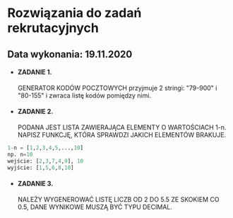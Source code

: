 # Rozwiązania do zadań rekrutacyjnych 
## Data wykonania: 19.11.2020

- #### ZADANIE 1. 
  GENERATOR KODÓW POCZTOWYCH przyjmuje 2 stringi: "79-900" i "80-155" i zwraca listę kodów pomiędzy nimi.

- #### ZADANIE 2. 
  PODANA JEST LISTA ZAWIERAJĄCA ELEMENTY O WARTOŚCIACH 1-n. NAPISZ FUNKCJĘ, KTÓRA SPRAWDZI JAKICH ELEMENTÓW BRAKUJE.

```python
1-n = [1,2,3,4,5,...,10]
np. n=10
wejście: [2,3,7,4,9], 10
wyjście: [1,5,6,8,10]
```

- #### ZADANIE 3.
  NALEŻY WYGENEROWAĆ LISTĘ LICZB OD 2 DO 5.5 ZE SKOKIEM CO 0.5, DANE WYNIKOWE MUSZĄ BYĆ TYPU DECIMAL.
